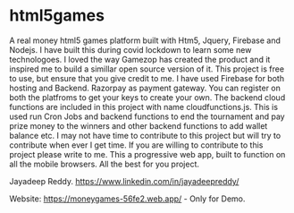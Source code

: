 # html5games
A real money html5 games platform built with Htm5, Jquery, Firebase and Nodejs.
I have built this during covid lockdown to learn some new technologoes.
I loved the way Gamezop has created the product and it inspired me to build a simillar open source version of it. 
This project is free to use, but ensure that you give credit to me. 
I have used Firebase for both hosting and Backend. Razorpay as payment gateway. 
You can register on both the platfroms to get your keys to create your own. 
The backend cloud functions are included in this project with name cloudfunctions.js. This is used run Cron Jobs and backend functions to end the tournament and pay prize money to the winners and other backend functions to add wallet balance etc. 
I may not have time to contribute to this project but will try to contribute when ever I get time. If you are willing to contribute to this project please write to me.
This a progressive web app, built to function on all the mobile browsers. 
All the best for you project.

Jayadeep Reddy.
https://www.linkedin.com/in/jayadeepreddy/

Website:
https://moneygames-56fe2.web.app/ - Only for Demo. 
